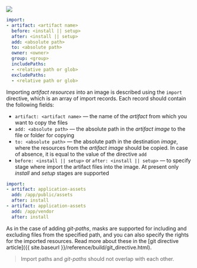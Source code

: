 <div class="summary" markdown="1">

<a href="https://docs.google.com/drawings/d/e/2PACX-1vT9dsrIRkWKZaHNZG7g90JJHHHsAu3rxSh_5EWUWfkki3m0cQvIeUC2l01gRcYf0bGtxBLhvmcXn8d_/pub?w=2031&amp;h=144" data-featherlight="image">
<img src="https://docs.google.com/drawings/d/e/2PACX-1vT9dsrIRkWKZaHNZG7g90JJHHHsAu3rxSh_5EWUWfkki3m0cQvIeUC2l01gRcYf0bGtxBLhvmcXn8d_/pub?w=1016&amp;h=72">
</a>

```yaml
import:
- artifact: <artifact name>
  before: <install || setup>
  after: <install || setup>
  add: <absolute path>
  to: <absolute path>
  owner: <owner>
  group: <group>
  includePaths:
  - <relative path or glob>
  excludePaths:
  - <relative path or glob>
```

</div>

Importing _artifact resources_ into an image is described using the `import` directive, which is an array of import records. Each record should contain the following fields:
 
- `artifact: <artifact name>` — the name of the _artifact_ from which you want to copy the files
- `add: <absolute path>` — the absolute path in the _artifact image_ to the file or folder for copying
- `to: <absolute path>` — the absolute path in the destination _image_, where the resources from the _artifact image_ should be copied. In case of absence, it is equal to the value of the directive `add`
- `before: <install || setup>` or `after: <install || setup>` — to specify stage where import the artifact files into the image. At present
only _install_ and _setup_ stages are supported

```yaml
import:
- artifact: application-assets
  add: /app/public/assets
  after: install
- artifact: application-assets
  add: /app/vendor
  after: install
```

As in the case of adding _git-paths_, masks are supported for including and excluding files from the specified path, and you can also specify the rights for the imported resources. Read more about these in the [git directive article]({{ site.baseurl }}/reference/build/git_directive.html).

> Import paths and _git-paths_ should not overlap with each other.
